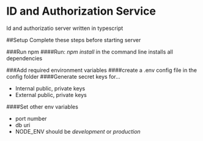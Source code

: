 # ID and Authorization Service 
Id and authorizatio server written in typescript

##Setup
Complete these steps before starting server

###Run npm
####Run: *npm install* in the command line
installs all dependencies

###Add required environment variables
####create a .env config file in the config folder
####Generate secret keys for...
- Internal public, private keys
- External public, private keys

####Set other env variables
- port number 
- db uri
- NODE_ENV should be *development* or *production*


